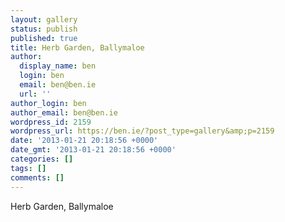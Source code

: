 ```yaml
---
layout: gallery
status: publish
published: true
title: Herb Garden, Ballymaloe
author:
  display_name: ben
  login: ben
  email: ben@ben.ie
  url: ''
author_login: ben
author_email: ben@ben.ie
wordpress_id: 2159
wordpress_url: https://ben.ie/?post_type=gallery&amp;p=2159
date: '2013-01-21 20:18:56 +0000'
date_gmt: '2013-01-21 20:18:56 +0000'
categories: []
tags: []
comments: []
---
```

<p>Herb Garden, Ballymaloe</p>
